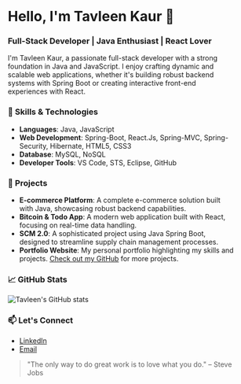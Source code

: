 <div style="background-image: url('[https://path_to_your_image](https://www.shutterstock.com/image-illustration/developer-8k-black-desktop-wallpaper-260nw-2250520199.jpg)'); padding: 20px; border-radius: 10px;">
  
  # Hello, I'm Tavleen Kaur 👋
  
  ### Full-Stack Developer | Java Enthusiast | React Lover

  I'm Tavleen Kaur, a passionate full-stack developer with a strong foundation in Java and JavaScript. I enjoy crafting dynamic and scalable web applications, whether it's building robust backend systems with Spring Boot or creating interactive front-end experiences with React.

  ### 🔧 Skills & Technologies
  - **Languages**: Java, JavaScript
  - **Web Development**: Spring-Boot, React.Js, Spring-MVC, Spring-Security, Hibernate, HTML5, CSS3
  - **Database**: MySQL, NoSQL
  - **Developer Tools**: VS Code, STS, Eclipse, GitHub

  ### 🚀 Projects
  - **E-commerce Platform**: A complete e-commerce solution built with Java, showcasing robust backend capabilities.
  - **Bitcoin & Todo App**: A modern web application built with React, focusing on real-time data handling.
  - **SCM 2.0**: A sophisticated project using Java Spring Boot, designed to streamline supply chain management processes.
  - **Portfolio Website**: My personal portfolio highlighting my skills and projects. [Check out my GitHub](https://github.com/yourusername) for more projects.

  ### 📈 GitHub Stats
  ![Tavleen's GitHub stats](https://github-readme-stats.vercel.app/api?username=yourusername&show_icons=true&theme=radical)

  ### 📫 Let's Connect
  - [LinkedIn](https://www.linkedin.com/in/tavleen-kaur-842909264/)
  - [Email](mailto:tavleenkaur3103@gmail.com)

  > "The only way to do great work is to love what you do." – Steve Jobs
  
</div>
